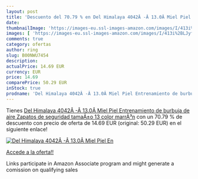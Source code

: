 ```yaml
---
layout: post
title: 'Descuento del 70.79 % en Del Himalaya 4042Â -Â 13.0Â Miel Piel En'
date: 
thumbnailImage: 'https://images-eu.ssl-images-amazon.com/images/I/413i%2BLJyfKL._SL200_.jpg'
images: [ 'https://images-eu.ssl-images-amazon.com/images/I/413i%2BLJyfKL._SL200_.jpg' ]
comments: true
category: ofertas
author: ring
slug: B00NWU7454
description:
actualPrice: 14.69 EUR
currency: EUR
price: 14.69
comparePrice: 50.29 EUR
inStock: true
prodname: 'Del Himalaya 4042Â -Â 13.0Â Miel Piel Entrenamiento de burbuja de aire Zapatos de seguridad  tamaÃ±o 13  color marrÃ³n'
---
```


Tienes [Del Himalaya 4042Â -Â 13.0Â Miel Piel Entrenamiento de burbuja de aire Zapatos de seguridad  tamaÃ±o 13  color marrÃ³n](https://www.amazon.es/dp/B00NWU7454/?tag=tolees-21) con un 70.79 % de descuento con precio de oferta de 14.69 EUR (original: 50.29 EUR) en el siguiente enlace!

[![Del Himalaya 4042Â -Â 13.0Â Miel Piel En](https://images-eu.ssl-images-amazon.com/images/I/413i%2BLJyfKL._SL200_.jpg)](https://www.amazon.es/dp/B00NWU7454/?tag=tolees-21)

[Accede a la oferta!!](https://www.amazon.es/dp/B00NWU7454/?tag=tolees-21)

Links participate in Amazon Associate program and might generate a comission on qualifying sales


